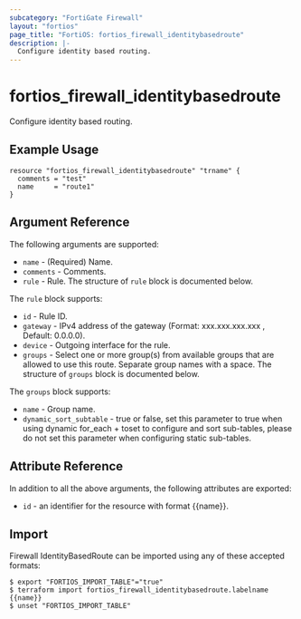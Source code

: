 ```yaml
---
subcategory: "FortiGate Firewall"
layout: "fortios"
page_title: "FortiOS: fortios_firewall_identitybasedroute"
description: |-
  Configure identity based routing.
---
```


# fortios_firewall_identitybasedroute
Configure identity based routing.

## Example Usage

```hcl
resource "fortios_firewall_identitybasedroute" "trname" {
  comments = "test"
  name     = "route1"
}
```

## Argument Reference


The following arguments are supported:

* `name` - (Required) Name.
* `comments` - Comments.
* `rule` - Rule. The structure of `rule` block is documented below.

The `rule` block supports:

* `id` - Rule ID.
* `gateway` - IPv4 address of the gateway (Format: xxx.xxx.xxx.xxx , Default: 0.0.0.0).
* `device` - Outgoing interface for the rule.
* `groups` - Select one or more group(s) from available groups that are allowed to use this route. Separate group names with a space. The structure of `groups` block is documented below.

The `groups` block supports:

* `name` - Group name.
* `dynamic_sort_subtable` - true or false, set this parameter to true when using dynamic for_each + toset to configure and sort sub-tables, please do not set this parameter when configuring static sub-tables.

## Attribute Reference

In addition to all the above arguments, the following attributes are exported:
* `id` - an identifier for the resource with format {{name}}.

## Import

Firewall IdentityBasedRoute can be imported using any of these accepted formats:
```
$ export "FORTIOS_IMPORT_TABLE"="true"
$ terraform import fortios_firewall_identitybasedroute.labelname {{name}}
$ unset "FORTIOS_IMPORT_TABLE"
```
